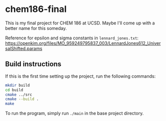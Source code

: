 # chem186-final

This is my final project for CHEM 186 at UCSD. Maybe I'll come up with a better name for this someday.

Reference for epsilon and sigma constants in `lennard_jones.txt`: https://openkim.org/files/MO_959249795837_003/LennardJones612_UniversalShifted.params

## Build instructions

If this is the first time setting up the project, run the following commands:
```sh
mkdir build
cd build
cmake ../src
cmake --build .
make
```

To run the program, simply run `./main` in the base project directory.
